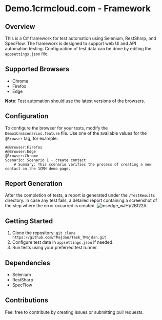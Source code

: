 # Demo.1crmcloud.com - Framework

## Overview

This is a C# framework for test automation using Selenium, RestSharp, and SpecFlow. The framework is designed to support web UI and API automation testing. Configuration of test data can be done by editing the `appsettings.json` file.

## Supported Browsers

- Chrome
- Firefox
- Edge

**Note**: Test automation should use the latest versions of the browsers.

## Configuration

To configure the browser for your tests, modify the `Demo1CrmScenarios.feature` file. Use one of the available values for the `@Browser` tag, for example:

```gherkin
#@Browser:Firefox
#@Browser:Edge
@Browser:Chrome
Scenario: Scenario 1 - create contact
	# Summary: This scenario verifies the process of creating a new contact on the 1CRM demo page.
```

## Report Generation

After the completion of tests, a report is generated under the `/TestResults` directory. In case any test fails, a detailed report containing a screenshot of the step where the error occurred is created.
![msedge_wJHp2Bf22A](https://github.com/TMajdan/Task_TMajdan/assets/18539842/f8b0b8f9-014f-4688-8173-1985b235ff3a)

## Getting Started

1. Clone the repository: `git clone https://github.com/TMajdan/Task_TMajdan.git`
2. Configure test data in `appsettings.json` if needed.
3. Run tests using your preferred test runner.

## Dependencies

- Selenium
- RestSharp
- SpecFlow

## Contributions

Feel free to contribute by creating issues or submitting pull requests.
